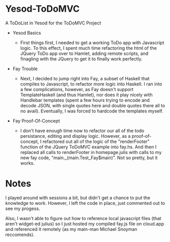 Yesod-ToDoMVC
=============

A ToDoList in Yesod for the ToDoMVC Project


* Yesod Basics
  * First things first, I needed to get a working ToDo app with Javascript logic. To this
effect, I spent much time refactoring the html of the JQuery ToDo app over to Hamlet,
adding remote scripts, and finagling with the JQuery to get it to finally work perfectly.

* Fay Trouble
  * Next, I decided to jump right into Fay, a subset of Haskell that compiles to Javascript,
to refactor more logic into Haskell. I ran into a few complications, however, as Fay doesn't
support TemplateHaskell (and thus Hamlet), nor does it play nicely with Handlebar templates
(spent a few hours trying to encode and decode JSON, with single quotes here and double quotes
there all to no avail). Eventually, I was forced to hardcode the templates myself.

* Fay Proof-Of-Concept
  * I don't have enough time now to refactor our all of the todo persistance, editing and display
logic. However, as a proof-of-concept, I refactored out all of the logic of the "renderFooter"
function of the JQuery ToDoMVC example into fay.hs. And then I replaced all calls to renderFooter
in homepage.julis with calls to my new fay code, "main._(main.Test_Fay$main)". Not so pretty, but
it works.

Notes
=====

I played around with sessions a bit, but didn't get a chance to put the knowledge to work.
However, I left the code in place, just commented out to see my progess.

Also, I wasn't able to figure out how to reference local javascript files (that aren't widget-ed julius)
so I just hosted my compiled fay.js file on cloud.app and referenced it remotely (as my main-man Michael
Snoyman reccomends).
